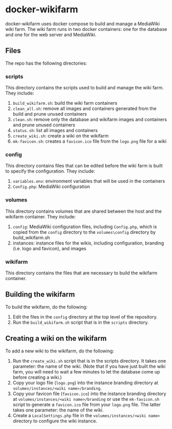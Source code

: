 # docker-wikifarm
docker-wikifarm uses docker compose to build and manage a MediaWiki wiki farm. The wiki farm runs in two docker
containers: one for the database and one for the web server and MediaWiki.

## Files
The repo has the following directories:

### scripts

This directory contains the scripts used to build and manage the wiki farm. They include:

1. `build_wikifarm.sh`: build the wiki farm containers
1. `clean_all.sh`: remove all images and containers generated from the build and prune unused containers
1. `clean.sh`: remove only the database and wikifarm images and containers and prune unused containers
1. `status.sh`: list all images and containers
1. `create_wiki.sh`: create a wiki on the wikifarm
1. `mk-favicon.sh`: creates a `favicon.ico` file from the `logo.png` file for a wiki

### config

This directory contains files that can be edited before the wiki farm is built to specify the configuration. They include:

1. `variables.env`: environment variables that will be used in the containers
1. `Config.php`: MediaWiki configuration

### volumes

This directory contains volumes that are shared between the host and the wikifarm container. They include:

1. `config`: MediaWiki configuration files, including `Config.php`, which is copied from the `config` directory to the
   `volumes\config` directory by build_wikifarm.sh
1. instances: instance files for the wikis, including configuration, branding (i.e. logo and favicon), and images

### wikifarm

This directory contains the files that are necessary to build the wikifarm container.

## Building the wikifarm

To build the wikifarm, do the following:

1. Edit the files in the `config` directory at the top level of the repository.
2. Run the `build_wikifarm.sh` script that is in the `scripts` directory.

## Creating a wiki on the wikifarm

To add a new wiki to the wikifarm, do the following:

1. Run the `create_wiki.sh` script that is in the scripts directory. It takes one parameter: the name of the wiki. (Note
   that if you have just built the wiki farm, you will need to wait a few minutes to let the database come up before
   creating a wiki.)
1. Copy your logo file (`logo.png`) into the instance branding directory at `volumes/instances/<wiki name>/branding`.
1. Copy your favicon file (`favicon.ico`) into the instance branding directory at `volumes/instances/<wiki name>/branding`
   or use the `mk-favicon.sh` script to generate a `favicon.ico` file from your `logo.png` file. The latter takes one
   parameter: the name of the wiki.
1. Create a `LocalSettings.php` file in the `volumes/instances/<wiki name>` directory to configure the wiki instance.

